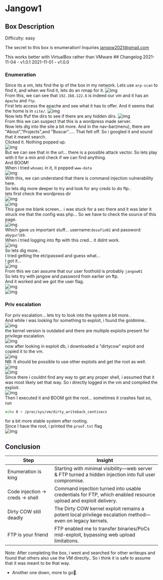# Jangow1
## Box Description
Difficulty: easy

The secret to this box is enumeration! Inquiries jangow2021@gmail.com

This works better with VirtualBox rather than VMware ## Changelog 2021-11-04 - v1.0.1 2021-11-01 - v1.0.0

### Enumeration
Since its a vm, lets find the ip of the box in my network.
Lets use `arp-scan` to find it, and when we find it, lets do an nmap for it.
![img](./ss/arp.png)\
From this, we can see that `192.168.122.6` is indeed our vm and it has an `Apache` and `ftp`.\
First lets access the apache and see what it has to offer. And it seems that the home is in `site/`.
![img](./ss/site.png)\
Now lets ffuf the dirs to see if there are any hidden dirs.
![img](./ss/ffuf.png)\
From this we can suspect that this is a wordpress made server.\
Now lets dig into the site a bit more. And in the nav-bar(menu), there are "About","Projects",and "Buscar"..... That felt off. So i googled it and sound that it meant search.\
Clicked it. Nothing popped up. \
![img](./ss/buscar.png)\
But we can see that in the url... there is a possible attack vector. So lets play with it for a min and check if we can find anything.\
And BOOM!\
When i tried `whoami` in it, it popped `www-data`\
![img](./ss/whoami.png)\
With this, we can understand that there is command injection vulnerability here.\
So lets dig more deeper to try and look for any creds to do ftp..\
lets first check the wordpress dir\
![img](./ss/wordpress.png)\
![img](./ss/conf.png)\
This gave me blank screen... i was stuck for a sec there and it was later it struck me that the config was php... So we have to check the source of this page.\
![img](./ss/creds.png)\
Which gave us important stuff... username:`desafio02` and password: `abygurl69`.\
When i tried logging into ftp with this cred... it didnt work.\
![img](./ss/desaf.png)\
So lets dig more..\
I tried getting the etc\passwd and guess what...\
I got it...\
![img](./ss/passwd.png)\
From this we can assume that our user foothold is probably `jangow01`\
So lets try with jangow and password from earlier on ftp.\
And it worked and we got the user flag.\
![img](./ss/ftp.png)\
![img](./ss/user.png)
### Priv escalation
For priv escalation... lets try to look into the system a bit more..\
And while i was looking for something to exploit, i found the goldmine..\
![img](./ss/kernel.png)\
the kernel version is outdated and there are multiple exploits present for privilege escalation.\
![img](./ss/exploits.png)\
now after looking in exploit db, i downloaded a "dirtycow" exploit and copied it to the vm.\
![img](./ss/cow.png)\
NB: It should be possible to use other exploits and get the root as well.\
![img](./ss/tmp.png)\
![img](./ss/expftp.png)\
Since there i couldnt find any way to get any proper shell, i assumed that it was most likely set that way. So i directly logged in the vm and compiled the exploit.\
![img](./ss/compile.png)\
Then I executed it and BOOM got the root... sometimes it crashes fast so, run
```bash
echo 0 > /proc/sys/vm/dirty_writeback_centisecs
```
for a bit more stable system after rooting.\
Since I have the root, i printed the `proof.txt` flag\
![img](./ss/proof.png)
## Conclusion
| Step                           | Insight                                                                                                       |
| ------------------------------ | ------------------------------------------------------------------------------------------------------------- |
| Enumeration is king            | Starting with minimal visibility—web server & FTP turned a hidden injection into full user compromise.    |
| Code injection → creds → shell | Command injection turned into usable credentials for FTP, which enabled resource upload and exploit delivery. |
| Dirty COW still deadly         | The Dirty COW kernel exploit remains a potent local privilege escalation method—even on legacy kernels.       |
| FTP is your friend             | FTP enabled me to transfer binaries/PoCs mid-exploit, bypassing web upload limitations.                      |

Note: After completing the box, i went and searched for other writeups and found that others also use the VM directly.. So i think it is safe to assume that it was meant to be that way.
- Another one down, more to go🎯.